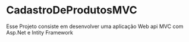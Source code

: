 # CadastroDeProdutosMVC
Esse Projeto consiste em desenvolver uma aplicação Web api MVC com Asp.Net e Intity Framework
